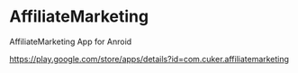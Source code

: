 # AffiliateMarketing
AffiliateMarketing App for Anroid 

https://play.google.com/store/apps/details?id=com.cuker.affiliatemarketing
